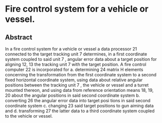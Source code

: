 # Fire control system for a vehicle or vessel.

## Abstract
In a fire control system for a vehicle or vessel a data processor 21 connected to the target tracking unit 7 determines, in a first coordinate system coupled to said unit 7 , angular error data about a target position for aligning 12, 13 the tracking unit 7 with the target position. A fire control computer 22 is incorporated for a. determining 24 matrix H elements concerning the transformation from the first coordinate system to a second fixed horizontal coordinate system, using data about relative angular positions between the tracking unit 7 , the vehicle or vessel and a turret mounted thereon, and using data from reference orientation means 18, 19, 20 about the angular positions in said second coordinate system b. converting 26 the angular error data into target posi tions in said second coordinate system c. changing 23 said target positions to gun aiming data and d. transforming 27 the latter data to a third coordinate system coupled to the vehicle or vessel.